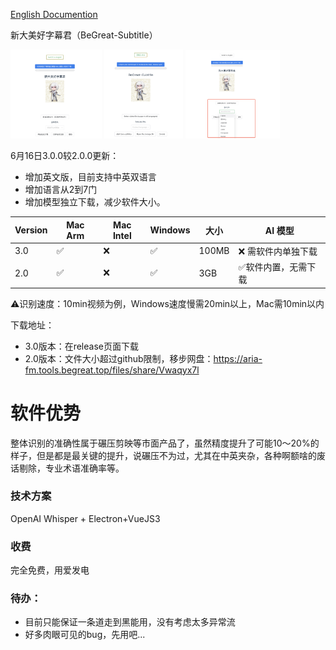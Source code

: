 [English Documention](./README_en.md)

新大美好字幕君（BeGreat-Subtitle）

<p float="left">
  <img src="public/WX20230614-234307@2x.png" width="29%" />
  <img src="public/WX20230614-234338@2x.png" width="25%" /> 
  <img src="public/WX20230614-234524@2x.png" width="30%" />
</p>

6月16日3.0.0较2.0.0更新：
- 增加英文版，目前支持中英双语言
- 增加语言从2到7门
- 增加模型独立下载，减少软件大小。

| Version | Mac Arm | Mac Intel | Windows | 大小  | AI 模型              |
| ------- | ------- | --------- | ------- | ----- | -------------------- |
| 3.0     | ✅      | ❌        | ✅      | 100MB | ❌ 需软件内单独下载  |
| 2.0     | ✅      | ❌        | ✅      | 3GB   | ✅软件内置，无需下载 |

⚠️识别速度：10min视频为例，Windows速度慢需20min以上，Mac需10min以内

下载地址：

- 3.0版本：在release页面下载
- 2.0版本：文件大小超过github限制，移步网盘：https://aria-fm.tools.begreat.top/files/share/Vwaqyx7l

# 软件优势

  整体识别的准确性属于碾压剪映等市面产品了，虽然精度提升了可能10～20%的样子，但是都是最关键的提升，说碾压不为过，尤其在中英夹杂，各种啊额啥的废话剔除，专业术语准确率等。

### 技术方案

  OpenAI Whisper + Electron+VueJS3

### 收费

  完全免费，用爱发电

### 待办：

- 目前只能保证一条道走到黑能用，没有考虑太多异常流
- 好多肉眼可见的bug，先用吧...
